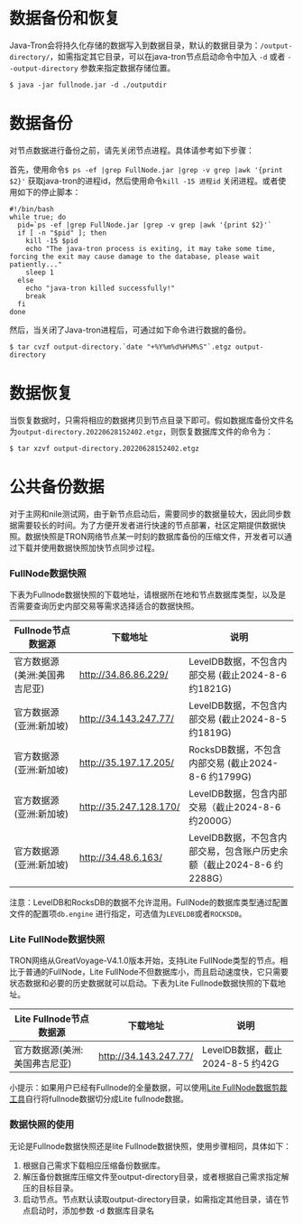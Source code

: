 # 数据备份和恢复

Java-Tron会将持久化存储的数据写入到数据目录，默认的数据目录为：`/output-directory/`，如需指定其它目录，可以在java-tron节点启动命令中加入 `-d` 或者 `--output-directory` 参数来指定数据存储位置。
```
$ java -jar fullnode.jar -d ./outputdir
```

# 数据备份
对节点数据进行备份之前，请先关闭节点进程。具体请参考如下步骤：

首先，使用命令`$ ps -ef |grep FullNode.jar |grep -v grep |awk '{print $2}'` 获取java-tron的进程id，然后使用命令`kill -15 进程id` 关闭进程。或者使用如下的停止脚本：

```
#!/bin/bash
while true; do
  pid=`ps -ef |grep FullNode.jar |grep -v grep |awk '{print $2}'`
  if [ -n "$pid" ]; then
    kill -15 $pid
    echo "The java-tron process is exiting, it may take some time, forcing the exit may cause damage to the database, please wait patiently..."
    sleep 1
  else
    echo "java-tron killed successfully!"
    break
  fi
done
```

然后，当关闭了Java-tron进程后，可通过如下命令进行数据的备份。

```
$ tar cvzf output-directory.`date "+%Y%m%d%H%M%S"`.etgz output-directory
```

# 数据恢复

当恢复数据时，只需将相应的数据拷贝到节点目录下即可。假如数据库备份文件名为`output-directory.20220628152402.etgz`，则恢复数据库文件的命令为：

```
$ tar xzvf output-directory.20220628152402.etgz
```

# 公共备份数据 

对于主网和nile测试网，由于新节点启动后，需要同步的数据量较大，因此同步数据需要较长的时间。为了方便开发者进行快速的节点部署，社区定期提供数据快照。数据快照是TRON网络节点某一时刻的数据库备份的压缩文件，开发者可以通过下载并使用数据快照加快节点同步过程。

### FullNode数据快照

下表为Fullnode数据快照的下载地址，请根据所在地和节点数据库类型，以及是否需要查询历史内部交易等需求选择适合的数据快照。


| Fullnode节点数据源 | 下载地址 | 说明 |
| -------- | -------- | -------- |
| 官方数据源(美洲:美国弗吉尼亚)   | http://34.86.86.229/     | LevelDB数据，不包含内部交易 (截止2024-8-6 约1821G)    |
| 官方数据源(亚洲:新加坡)     | http://34.143.247.77/    | LevelDB数据，不包含内部交易 (截止2024-8-5 约1819G)    |
| 官方数据源(亚洲:新加坡)     | http://35.197.17.205/     | RocksDB数据，不包含内部交易 (截止2024-8-6 约1799G)    |
| 官方数据源(亚洲:新加坡)     | http://35.247.128.170/    | LevelDB数据，包含内部交易（截止2024-8-6 约2000G）    |
| 官方数据源(亚洲:新加坡)     | http://34.48.6.163/    | LevelDB数据，不包含内部交易，包含账户历史余额（截止2024-8-6 约2288G）    |

注意：LevelDB和RocksDB的数据不允许混用。FullNode的数据库类型通过配置文件的配置项`db.engine` 进行指定，可选值为`LEVELDB`或者`ROCKSDB`。



### Lite FullNode数据快照

TRON网络从GreatVoyage-V4.1.0版本开始，支持Lite FullNode类型的节点。相比于普通的FullNode，Lite FullNode不但数据库小，而且启动速度快，它只需要状态数据和必要的历史数据就可以启动。下表为Lite Fullnode数据快照的下载地址。

| Lite Fullnode节点数据源 | 下载地址 | 说明 |
| -------- | -------- | -------- |
| 官方数据源(美洲:美国弗吉尼亚)   | http://34.143.247.77/    | LevelDB数据，截止2024-8-5 约42G    |

小提示：如果用户已经有Fullnode的全量数据，可以使用[Lite FullNode数据剪裁工具](../../using_javatron/toolkit/#_6)自行将fullnode数据切分成Lite fullnode数据。

### 数据快照的使用

无论是Fullnode数据快照还是lite Fullnode数据快照，使用步骤相同，具体如下：

  1. 根据自己需求下载相应压缩备份数据库。
  2. 解压备份数据库压缩文件至output-directory目录，或者根据自己需求指定解压的目标目录。
  3. 启动节点。节点默认读取output-directory目录，如需指定其他目录，请在节点启动时，添加参数 -d 数据库目录名


